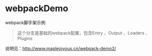 # webpackDemo
webpack脚手架示例

> 这个分支是基础的webpack配置，包含Entry 、Output 、Loaders 、Plugins

说明见：http://www.maplejoyous.cn/webpack-demo2/
